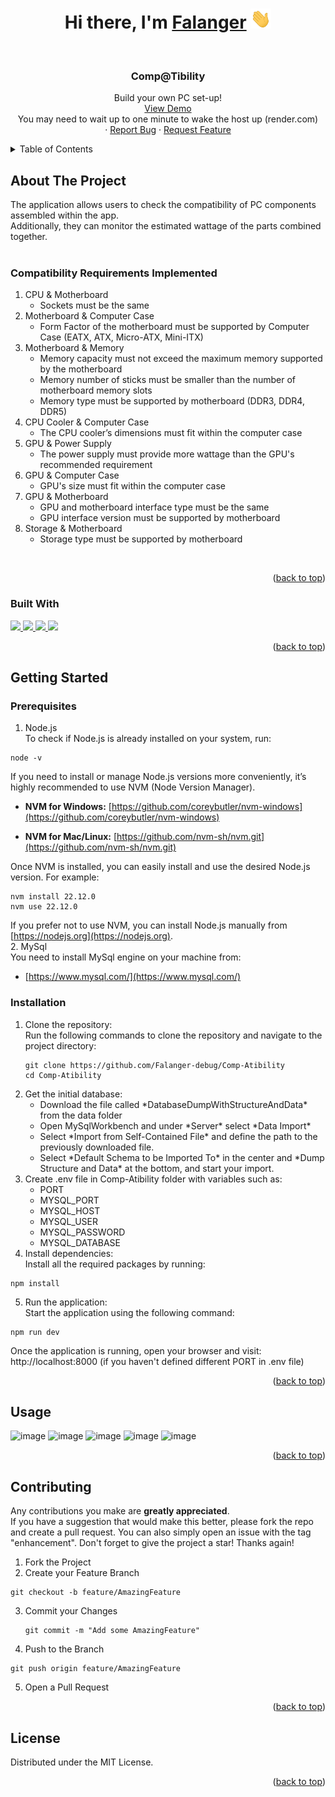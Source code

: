 <a id="readme-top"></a>

<h1 align="center">Hi there, I'm <a href="https://github.com/Falanger-debug">Falanger</a> <img src="https://github.com/Falanger-debug/Comp-Atibility/blob/main/public/images/Hi.gif" height="32"/></h1>


<br />
<div align="center">
  <h3 align="center">Comp@Tibility</h3>
  <p align="center">
    Build your own PC set-up!
    <br />
    <a href="https://comp-atibility-1.onrender.com/">View Demo</a>
    <br />
    You may need to wait up to one minute to wake the host up (render.com)
    <br />
    &middot;
    <a href="https://github.com/Falanger-debug/Comp-Atibility/issues/new?labels=bug&template=bug-report🐞.md">Report Bug</a>
    &middot;
    <a href="https://github.com/Falanger-debug/Comp-Atibility/issues/new?labels=enhancement&template=feature-request-🚀.md">Request Feature</a>
  </p>
</div>

<!-- TABLE OF CONTENTS -->
<details>
  <summary>Table of Contents</summary>
  <ol>
    <li>
      <a href="#about-the-project">About The Project</a>
      <ul>
        <li><a href="#built-with">Built With</a></li>
      </ul>
    </li>
    <li>
      <a href="#getting-started">Getting Started</a>
      <ul>
        <li><a href="#prerequisites">Prerequisites</a></li>
        <li><a href="#installation">Installation</a></li>
      </ul>
    </li>
    <li><a href="#usage">Usage</a></li>
    <li><a href="#contributing">Contributing</a></li>
    <li><a href="#license">License</a></li>
  </ol>
</details>

<!-- ABOUT THE PROJECT -->
## About The Project
The application allows users to check the compatibility of PC components assembled within the app.
<br />
Additionally, they can monitor the estimated wattage of the parts combined together.
<br />
<br />
### Compatibility Requirements Implemented
<ol>
  <li>
    CPU & Motherboard
    <ul>
      <li>Sockets must be the same</li>
    </ul>
  </li>
  <li>
    Motherboard & Computer Case
    <ul>
      <li>Form Factor of the motherboard must be supported by Computer Case (EATX, ATX, Micro-ATX, Mini-ITX)</li>
    </ul>
  </li>
  <li>
    Motherboard & Memory
    <ul>
      <li>Memory capacity must not exceed the maximum memory supported by the motherboard</li>
      <li>Memory number of sticks must be smaller than the number of motherboard memory slots</li>
      <li>Memory type must be supported by motherboard (DDR3, DDR4, DDR5)</li>
    </ul>
  </li>
  <li>
    CPU Cooler & Computer Case
    <ul>
      <li>The CPU cooler’s dimensions must fit within the computer case</li>
    </ul>
  </li>
  <li>
    GPU & Power Supply
    <ul>
      <li>The power supply must provide more wattage than the GPU's recommended requirement</li>
    </ul>
  </li>
  <li>
    GPU & Computer Case
    <ul>
      <li>GPU's size must fit within the computer case</li>
    </ul>
  </li>
  <li>
    GPU & Motherboard
    <ul>
      <li>GPU and motherboard interface type must be the same</li>
      <li>GPU interface version must be supported by motherboard</li>
    </ul>
  </li>
  <li>
    Storage & Motherboard
    <ul>
      <li>Storage type must be supported by motherboard</li>
    </ul>
  </li>
</ol>
<br />
<p align="right">(<a href="#readme-top">back to top</a>)</p>

### Built With
<a href="https://nodejs.org/en" alt="node.js website">
  <img src="https://static-00.iconduck.com/assets.00/node-js-icon-1817x2048-g8tzf91e.png" height="40"/>
</a>
<a href="https://getbootstrap.com/" alt="bootstrap website">
  <img src="https://upload.wikimedia.org/wikipedia/commons/thumb/b/b2/Bootstrap_logo.svg/2560px-Bootstrap_logo.svg.png" height="40"/>
</a>
<a href="http://mysql.com/" alt="mysql website">
  <img src="https://www.pngfind.com/pngs/m/74-744138_mysql-logo-png-mysql-transparent-png.png" height="40"/>
</a>
<a href="https://ejs.co/" alt="ejs website">
  <img src="https://img.icons8.com/color/512/ejs.png" height="40"/>
</a>
<p align="right">(<a href="#readme-top">back to top</a>)</p>

## Getting Started
### Prerequisites
1. Node.js    
  To check if Node.js is already installed on your system, run:
  ```
  node -v  
  ```
  If you need to install or manage Node.js versions more conveniently, it’s highly recommended to use NVM (Node Version Manager).
  - **NVM for Windows:**
  [https://github.com/coreybutler/nvm-windows](https://github.com/coreybutler/nvm-windows)
  
  - **NVM for Mac/Linux:**
  [https://github.com/nvm-sh/nvm.git](https://github.com/nvm-sh/nvm.git)

  Once NVM is installed, you can easily install and use the desired Node.js version. For example:
  ```
  nvm install 22.12.0
  nvm use 22.12.0
  ```
  If you prefer not to use NVM, you can install Node.js manually from [https://nodejs.org](https://nodejs.org).
  <br />
2. MySql  
  You need to install MySql engine on your machine from:
  - [https://www.mysql.com/](https://www.mysql.com/)
### Installation
1. Clone the repository:  
   Run the following commands to clone the repository and navigate to the project directory:
   ```
   git clone https://github.com/Falanger-debug/Comp-Atibility
   cd Comp-Atibility
   ```
2. Get the initial database:
   <ul>
     <li>Download the file called *DatabaseDumpWithStructureAndData* from the data folder</li>
     <li>Open MySqlWorkbench and under *Server* select *Data Import*</li>
     <li>Select *Import from Self-Contained File* and define the path to the previously downloaded file.</li>
     <li>Select *Default Schema to be Imported To* in the center and *Dump Structure and Data* at the bottom, and start your import.</li>
   </ul>
3. Create .env file in Comp-Atibility folder with variables such as:
   <ul>
     <li>PORT</li>
     <li>MYSQL_PORT</li>
     <li>MYSQL_HOST</li>
     <li>MYSQL_USER</li>
     <li>MYSQL_PASSWORD</li>
     <li>MYSQL_DATABASE</li>
   </ul>
4. Install dependencies:  
Install all the required packages by running:
  ```
  npm install
  ```
5. Run the application:  
  Start the application using the following command:
  ```
  npm run dev
  ```
  Once the application is running, open your browser and visit:  
  http://localhost:8000 (if you haven't defined different PORT in .env file)
<p align="right">(<a href="#readme-top">back to top</a>)</p>

## Usage
![image](https://github.com/user-attachments/assets/7de981a3-b17f-411a-835b-2097088bd442)
![image](https://github.com/user-attachments/assets/5f01bbcf-93ab-4119-af86-807699a33bd3)
![image](https://github.com/user-attachments/assets/0b417cef-2b28-43ee-bb1b-ab4d85e8a653)
![image](https://github.com/user-attachments/assets/323f6e02-34ba-49e6-be85-4b7c3def6190)
![image](https://github.com/user-attachments/assets/cf5285df-ee9b-4e55-848f-f5218b52e2f2)

<p align="right">(<a href="#readme-top">back to top</a>)</p>

## Contributing
Any contributions you make are **greatly appreciated**. 
<br />
If you have a suggestion that would make this better, please fork the repo and create a pull request. You can also simply open an issue with the tag "enhancement".
Don't forget to give the project a star! Thanks again!  
1. Fork the Project
2. Create your Feature Branch
  ```
  git checkout -b feature/AmazingFeature
  ```
3. Commit your Changes
   ```
   git commit -m "Add some AmazingFeature"
   ```
4. Push to the Branch
  ```
  git push origin feature/AmazingFeature
  ```
5. Open a Pull Request
<p align="right">(<a href="#readme-top">back to top</a>)</p>

## License
Distributed under the MIT License.
<p align="right">(<a href="#readme-top">back to top</a>)</p>
